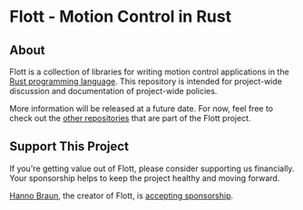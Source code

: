 # Flott - Motion Control in Rust

## About

Flott is a collection of libraries for writing motion control applications in the [Rust programming language][Rust]. This repository is intended for project-wide discussion and documentation of project-wide policies.

More information will be released at a future date. For now, feel free to check out the [other repositories][Flott] that are part of the Flott project.

## Support This Project

If you're getting value out of Flott, please consider supporting us financially. Your sponsorship helps to keep the project healthy and moving forward.

[Hanno Braun], the creator of Flott, is [accepting sponsorship](https://github.com/sponsors/hannobraun).

[Rust]: https://www.rust-lang.org/
[Flott]: https://github.com/flott-motion
[Hanno Braun]: https://github.com/hannobraun

